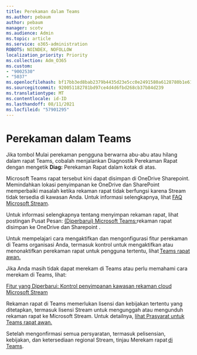 ```yaml
---
title: Perekaman dalam Teams
ms.author: pebaum
author: pebaum
manager: scotv
ms.audience: Admin
ms.topic: article
ms.service: o365-administration
ROBOTS: NOINDEX, NOFOLLOW
localization_priority: Priority
ms.collection: Adm_O365
ms.custom:
- "9002530"
- "5037"
ms.openlocfilehash: bf17bb3ed8bab2379b4435d23e5cc0e2491580a6128780b1e6166513e54c6abd
ms.sourcegitcommit: 920051182781bd97ce4d4d6fbd268cb37b84d239
ms.translationtype: MT
ms.contentlocale: id-ID
ms.lasthandoff: 08/11/2021
ms.locfileid: "57901295"
---
```

# <a name="recording-in-teams"></a>Perekaman dalam Teams

Jika tombol Mulai  perekaman pengguna berwarna abu-abu atau hilang dalam rapat Teams, cobalah menjalankan Diagnostik Perekaman Rapat dengan mengetik **Diag:** Perekaman Rapat dalam kotak di atas. 

Microsoft Teams rapat tersebut kini dapat disimpan di OneDrive Sharepoint. Memindahkan lokasi penyimpanan ke OneDrive dan SharePoint memperbaiki masalah ketika rekaman rapat tidak berfungsi karena Stream tidak tersedia di kawasan Anda. Untuk informasi selengkapnya, lihat [FAQ Microsoft Stream](https://docs.microsoft.com/stream/faq#which-regions-does-microsoft-stream-host-my-data-in).

Untuk informasi selengkapnya tentang menyimpan rekaman rapat, lihat postingan Pusat Pesan: [(Diperbarui) Microsoft Teams:](https://portal.microsoft.com/Adminportal/Home?ref=MessageCenter&id=MC222640)rekaman rapat disimpan ke OneDrive dan Sharepoint .

Untuk mempelajari cara mengaktifkan dan mengonfigurasi fitur perekaman di Teams organisasi Anda, termasuk kontrol untuk mengaktifkan atau menonaktifkan perekaman rapat untuk pengguna tertentu, lihat [Teams rapat awan.](https://docs.microsoft.com/microsoftteams/cloud-recording) 

Jika Anda masih tidak dapat merekam di Teams atau perlu memahami cara merekam di Teams, lihat: 

[Fitur yang Diperbarui: Kontrol penyimpanan kawasan rekaman cloud Microsoft Stream](https://admin.microsoft.com/AdminPortal/Home#/MessageCenter?id=MC214327)

Rekaman rapat di Teams memerlukan lisensi dan kebijakan tertentu yang ditetapkan, termasuk lisensi Stream untuk mengunggah atau mengunduh rekaman rapat ke Microsoft Stream. Untuk detailnya, [lihat Prasyarat untuk Teams rapat awan.](https://docs.microsoft.com/microsoftteams/cloud-recording#prerequisites-for-teams-cloud-meeting-recording)

Setelah mengonfirmasi semua persyaratan, termasuk pelisensian, kebijakan, dan ketersediaan regional Stream, tinjau Merekam rapat [di Teams](https://support.office.com/article/34dfbe7f-b07d-4a27-b4c6-de62f1348c24). 